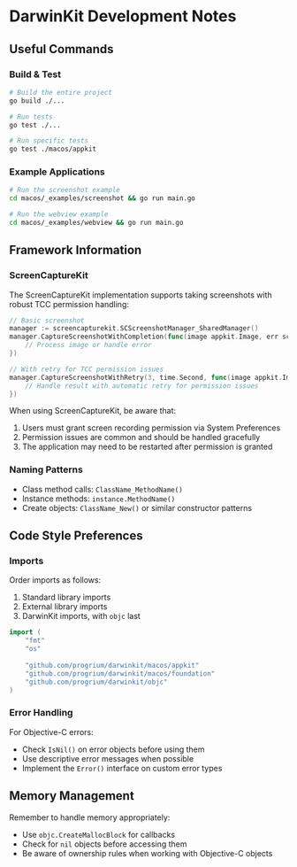 # DarwinKit Development Notes

## Useful Commands

### Build & Test
```bash
# Build the entire project
go build ./...

# Run tests
go test ./...

# Run specific tests
go test ./macos/appkit
```

### Example Applications
```bash
# Run the screenshot example
cd macos/_examples/screenshot && go run main.go

# Run the webview example
cd macos/_examples/webview && go run main.go
```

## Framework Information

### ScreenCaptureKit
The ScreenCaptureKit implementation supports taking screenshots with robust TCC permission handling:

```go
// Basic screenshot
manager := screencapturekit.SCScreenshotManager_SharedManager()
manager.CaptureScreenshotWithCompletion(func(image appkit.Image, err screencapturekit.SCError) {
    // Process image or handle error
})

// With retry for TCC permission issues
manager.CaptureScreenshotWithRetry(3, time.Second, func(image appkit.Image, err screencapturekit.SCError, success bool) {
    // Handle result with automatic retry for permission issues
})
```

When using ScreenCaptureKit, be aware that:
1. Users must grant screen recording permission via System Preferences
2. Permission issues are common and should be handled gracefully
3. The application may need to be restarted after permission is granted

### Naming Patterns
- Class method calls: `ClassName_MethodName()`
- Instance methods: `instance.MethodName()`
- Create objects: `ClassName_New()` or similar constructor patterns

## Code Style Preferences

### Imports
Order imports as follows:
1. Standard library imports
2. External library imports
3. DarwinKit imports, with `objc` last

```go
import (
    "fmt"
    "os"
    
    "github.com/progrium/darwinkit/macos/appkit"
    "github.com/progrium/darwinkit/macos/foundation"
    "github.com/progrium/darwinkit/objc"
)
```

### Error Handling
For Objective-C errors:
- Check `IsNil()` on error objects before using them
- Use descriptive error messages when possible
- Implement the `Error()` interface on custom error types

## Memory Management
Remember to handle memory appropriately:
- Use `objc.CreateMallocBlock` for callbacks
- Check for `nil` objects before accessing them
- Be aware of ownership rules when working with Objective-C objects
